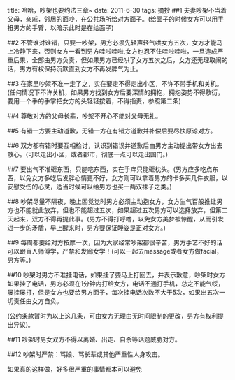 title: 哈哈，吵架也要约法三章~
date:  2011-6-30
tags:  摘抄
##1
夫妻吵架不当着父母，亲戚，邻居的面吵，在公共场所给对方面子。(给面子的时候女方可以用手扭男方的手臂，以暗示此时是在给面子) 

##2
不管谁对谁错，只要一吵架，男方必须先轻声轻气哄女方五次，女方才能马上冷静下来，否则女方一看到男方哇啦哇啦,女方也忍不住哇啦哇啦，一旦造成严重后果，全部由男方负责，但如果男方已经哄了女方五次之后，女方还无理取闹的话，男方有权保持沉默直到女方不再发脾气为止。

##3
在家里吵架不准一走了之，实在要走不得走出小区，不许不带手机和关机。(任何情况下不许关机，如果男方找到女方后要深情的拥抱，拥抱姿势不得敷衍，要用一个手的手掌把女方的头轻轻按着，不得指责，参照第二条) 

##4
尊敬对方的父母长辈，吵架不开心不能对父母无礼。

##5
有错一方要主动道歉，无错一方在有错方道歉并补偿后要尽快原谅对方。

##6
双方都有错时要互相检讨，认识到错误并道歉后由男方主动提出带女方出去散心。(可以走出小区，或者都市，彻底一点可以走出国门。) 

##7
要出气不准砸东西，只能吃东西，实在手痒只能砸枕头。(男方应多吃点东西，以免女方多吃后发胖心情更不好，女方则可以拿着男方的卡多买几件衣服，以安慰受伤的心灵，适当时候可以给男方也买一两双袜子之类。)

##8
吵架尽量不隔夜，晚上困觉觉时男方必须主动抱女方，女方生气百般推让男方也不能就此放弃，但也不能超过五次，如果超过五次男方可以选择放弃，但第二天起来，双方不得再提此事。(男方不得打呼噜，以免女方美梦被惊醒，从而引发进一步的矛盾，早上醒来时，男方要保证睡姿是正对女方。) 

##9
每周都要给对方按摩一次，因为大家经常吵架都很辛苦，男方手艺不好的话可以跟盲人师傅学，严禁和发廊女学！(可以一起去massage或者女方做facial，男方等。) 

##10
吵架时男方不准挂电话，如果挂了要马上打回去，并表示歉意，吵架时女方如果挂了电话，男方必须在1分钟内打给女方，电话不通打手机，总之不能气绥，屡挂屡打，但是女方也要给男方面子，每次挂电话次数不大于5次，如果出五次一切责任由女方自负。

(公约条款暂时为以上这几条，可由女方无理由无时间限制的更改，男方有权利提出异议)。 

##11
吵架时男女双方不得以离婚、出走、自杀等话题威胁对方。

##12
吵架时严禁：骂娘、骂长辈或其他严重性人身攻击。

如果真的这样做，好多很严重的事情都本可以避免
